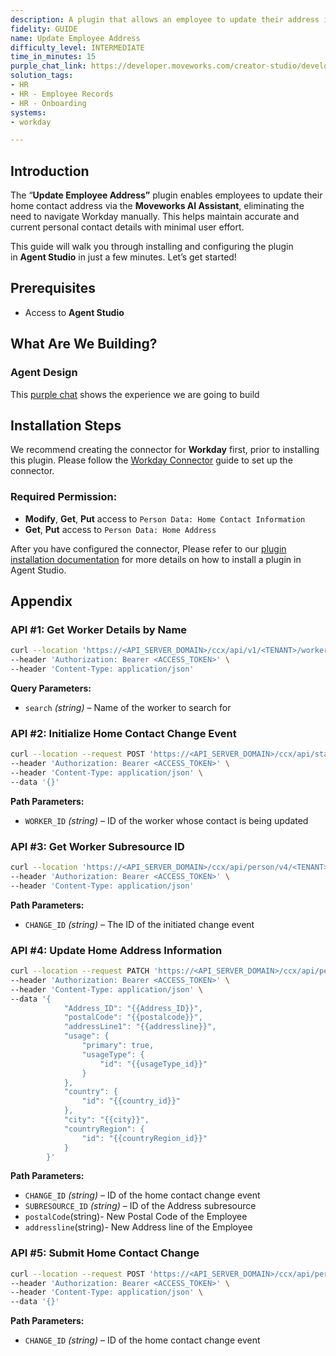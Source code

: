 ```yaml
---
description: A plugin that allows an employee to update their address in Workday.
fidelity: GUIDE
name: Update Employee Address
difficulty_level: INTERMEDIATE
time_in_minutes: 15
purple_chat_link: https://developer.moveworks.com/creator-studio/developer-tools/purple-chat-builder/?workspace=%7B%22title%22%3A%22My+Workspace%22%2C%22botSettings%22%3A%7B%22name%22%3A%22%22%2C%22imageUrl%22%3A%22%22%7D%2C%22mocks%22%3A%5B%7B%22id%22%3A2508%2C%22title%22%3A%22New+Mock%22%2C%22transcript%22%3A%7B%22settings%22%3A%7B%22colorStyle%22%3A%22LIGHT%22%2C%22startTime%22%3A%2211%3A43+AM%22%2C%22defaultPerson%22%3A%22GWEN%22%2C%22editable%22%3Atrue%2C%22botName%22%3A%22%22%2C%22botImageUrl%22%3A%22%22%7D%2C%22messages%22%3A%5B%7B%22from%22%3A%22USER%22%2C%22text%22%3A%22I+moved+to+a+new+house+and+need+to+update+my+home+address+in+Workday.%22%7D%2C%7B%22from%22%3A%22BOT%22%2C%22text%22%3A%22I+can+help+you+update+your+home+address+in+Workday.+Could+you+provide+me+with+your+new+address%3F%22%7D%2C%7B%22from%22%3A%22USER%22%2C%22text%22%3A%22Sure%2C+it%27s+123+Elm+St%2C+Springfield%2C+IL%2C+62704.%22%7D%2C%7B%22from%22%3A%22BOT%22%2C%22text%22%3A%22%3Cp%3EIs+this+a+permanent+move%3F%3C%2Fp%3E%22%2C%22cards%22%3A%5B%7B%22buttons%22%3A%5B%7B%22text%22%3A%22Yes%22%2C%22style%22%3A%22PRIMARY%22%7D%2C%7B%22text%22%3A%22No%22%7D%5D%7D%5D%7D%2C%7B%22from%22%3A%22USER%22%2C%22text%22%3A%22Yes%22%7D%2C%7B%22from%22%3A%22BOT%22%2C%22text%22%3A%22%3Cp%3EGot+it.+Let%27s+confirm+the+details%3A%3C%2Fp%3E%22%2C%22cards%22%3A%5B%7B%22title%22%3A%22%3Cp%3EPlease+confirm+your+new+address%3A%3C%2Fp%3E%22%2C%22text%22%3A%22%3Cp%3E%3Cb%3ENew+Address%3A%3C%2Fb%3E+123+Elm+St%2C+Springfield%2C+IL%2C+62704%3Cbr%3E%3Cb%3EPermanent+Move%3A%3C%2Fb%3E+Yes%3C%2Fp%3E%22%2C%22buttons%22%3A%5B%7B%22style%22%3A%22PRIMARY%22%2C%22text%22%3A%22Update+Address+in+Workday%22%7D%2C%7B%22text%22%3A%22Edit+Details%22%7D%2C%7B%22text%22%3A%22Cancel%22%7D%5D%7D%5D%7D%5D%7D%7D%5D%7D
solution_tags:
- HR
- HR - Employee Records
- HR - Onboarding
systems:
- workday

---
```




## Introduction

The “**Update Employee Address”** plugin enables employees to update their home contact address via the **Moveworks AI Assistant**, eliminating the need to navigate Workday manually. This helps maintain accurate and current personal contact details with minimal user effort.

This guide will walk you through installing and configuring the plugin in **Agent Studio** in just a few minutes. Let’s get started!

## Prerequisites

- Access to **Agent Studio**

## What Are We Building?

### **Agent Design**

This [purple chat](https://developer.moveworks.com/creator-studio/developer-tools/purple-chat?conversation=%7B%22startTimestamp%22%3A%2211%3A43+AM%22%2C%22messages%22%3A%5B%7B%22role%22%3A%22user%22%2C%22parts%22%3A%5B%7B%22richText%22%3A%22I+moved+to+a+new+house+and+need+to+update+my+home+address+in+Workday.%22%7D%5D%7D%2C%7B%22role%22%3A%22assistant%22%2C%22parts%22%3A%5B%7B%22richText%22%3A%22I+can+help+you+update+your+home+address+in+Workday.+Could+you+provide+me+with+your+new+address%3F%22%7D%5D%7D%2C%7B%22role%22%3A%22user%22%2C%22parts%22%3A%5B%7B%22richText%22%3A%22Sure%2C+it%27s+123+Elm+St%2C+Springfield%2C+IL%2C+62704.%22%7D%5D%7D%2C%7B%22role%22%3A%22assistant%22%2C%22parts%22%3A%5B%7B%22richText%22%3A%22%3Cp%3EIs+this+a+permanent+move%3F%3C%2Fp%3E%22%7D%2C%7B%22buttons%22%3A%5B%7B%22style%22%3A%22filled%22%2C%22buttonText%22%3A%22Yes%22%7D%2C%7B%22style%22%3A%22outlined%22%2C%22buttonText%22%3A%22No%22%7D%5D%7D%5D%7D%2C%7B%22role%22%3A%22user%22%2C%22parts%22%3A%5B%7B%22richText%22%3A%22Yes%22%7D%5D%7D%2C%7B%22role%22%3A%22assistant%22%2C%22parts%22%3A%5B%7B%22richText%22%3A%22%3Cp%3EGot+it.+Let%27s+confirm+the+details%3A%3C%2Fp%3E%22%7D%2C%7B%22richText%22%3A%22%3Cb%3E%3Cp%3EPlease+confirm+your+new+address%3A%3C%2Fp%3E%3C%2Fb%3E%3Cbr%3E%3Cp%3E%3Cb%3ENew+Address%3A%3C%2Fb%3E+123+Elm+St%2C+Springfield%2C+IL%2C+62704%3Cbr%3E%3Cb%3EPermanent+Move%3A%3C%2Fb%3E+Yes%3C%2Fp%3E%22%7D%2C%7B%22buttons%22%3A%5B%7B%22style%22%3A%22filled%22%2C%22buttonText%22%3A%22Update+Address+in+Workday%22%7D%2C%7B%22style%22%3A%22outlined%22%2C%22buttonText%22%3A%22Edit+Details%22%7D%2C%7B%22style%22%3A%22outlined%22%2C%22buttonText%22%3A%22Cancel%22%7D%5D%7D%5D%7D%5D%7D) shows the experience we are going to build

## Installation Steps

We recommend creating the connector for **Workday** first, prior to installing this plugin. Please follow the [Workday Connector](https://developer.moveworks.com/marketplace/package/?id=workday&hist=home%2Cbrws#how-to-implement) guide to set up the connector.

### Required Permission:

- **Modify**, **Get**, **Put** access to `Person Data: Home Contact Information`
- **Get**, **Put** access to `Person Data: Home Address`

After you have configured the connector, Please refer to our [plugin installation documentation](https://help.moveworks.com/docs/ai-agent-marketplace-installation) for more details on how to install a plugin in Agent Studio.

## Appendix

### API #1: Get Worker Details by Name

```bash
curl --location 'https://<API_SERVER_DOMAIN>/ccx/api/v1/<TENANT>/workers?search=<WORKER_NAME>' \
--header 'Authorization: Bearer <ACCESS_TOKEN>' \
--header 'Content-Type: application/json'
```

**Query Parameters:**

- `search` *(string)* – Name of the worker to search for

### API #2: Initialize Home Contact Change Event

```bash
curl --location --request POST 'https://<API_SERVER_DOMAIN>/ccx/api/staffing/v4/<TENANT>/workers/{WORKER_ID}/homeContactInformationChanges' \
--header 'Authorization: Bearer <ACCESS_TOKEN>' \
--header 'Content-Type: application/json' \
--data '{}'
```

**Path Parameters:**

- `WORKER_ID` *(string)* – ID of the worker whose contact is being updated

### API #3: Get Worker Subresource ID

```bash
curl --location 'https://<API_SERVER_DOMAIN>/ccx/api/person/v4/<TENANT>/homeContactInformationChanges/{{CHANGE_ID}}/addresses' \
--header 'Authorization: Bearer <ACCESS_TOKEN>' \
--header 'Content-Type: application/json'
```

**Path Parameters:**

- `CHANGE_ID` *(string)* – The ID of the initiated change event

### API #4: Update Home Address Information

```bash
curl --location --request PATCH 'https://<API_SERVER_DOMAIN>/ccx/api/person/v4/<TENANT>/homeContactInformationChanges/{CHANGE_ID}/addresses/{SUBRESOURCE_ID}' \
--header 'Authorization: Bearer <ACCESS_TOKEN>' \
--header 'Content-Type: application/json' \
--data '{
            "Address_ID": "{{Address_ID}}",
            "postalCode": "{{postalcode}}",
            "addressLine1": "{{addressline}}",
            "usage": {
                "primary": true,
                "usageType": {
                    "id": "{{usageType_id}}"
                }
            },
            "country": {
                "id": "{{country_id}}"
            },
            "city": "{{city}}",
            "countryRegion": {
                "id": "{{countryRegion_id}}"
            }
        }'
```

**Path Parameters:**

- `CHANGE_ID` *(string)* – ID of the home contact change event
- `SUBRESOURCE_ID` *(string)* – ID of the Address subresource
- `postalCode`(string)- New Postal Code of the Employee
- `addressline`(string)- New Address line of the Employee

### API #5: Submit Home Contact Change

```bash
curl --location --request POST 'https://<API_SERVER_DOMAIN>/ccx/api/person/v4/<TENANT>/homeContactInformationChanges/{CHANGE_ID}/submit' \
--header 'Authorization: Bearer <ACCESS_TOKEN>' \
--header 'Content-Type: application/json' \
--data '{}'
```

**Path Parameters:**

- `CHANGE_ID` *(string)* – ID of the home contact change event